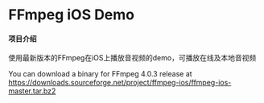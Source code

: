 # FFmpeg iOS Demo

#### 项目介绍
使用最新版本的FFmpeg在iOS上播放音视频的demo，可播放在线及本地音视频

You can download a binary for FFmpeg 4.0.3 release at
 https://downloads.sourceforge.net/project/ffmpeg-ios/ffmpeg-ios-master.tar.bz2
